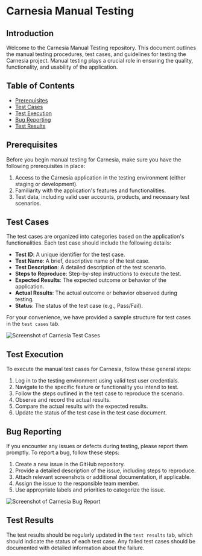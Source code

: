# Carnesia Manual Testing

## Introduction

Welcome to the Carnesia Manual Testing repository. This document outlines the manual testing procedures, test cases, and guidelines for testing the Carnesia project. Manual testing plays a crucial role in ensuring the quality, functionality, and usability of the application.

## Table of Contents

- [Prerequisites](#prerequisites)
- [Test Cases](#test-cases)
- [Test Execution](#test-execution)
- [Bug Reporting](#bug-reporting)
- [Test Results](#test-results)

## Prerequisites

Before you begin manual testing for Carnesia, make sure you have the following prerequisites in place:

1. Access to the Carnesia application in the testing environment (either staging or development).
2. Familiarity with the application's features and functionalities.
3. Test data, including valid user accounts, products, and necessary test scenarios.

## Test Cases

The test cases are organized into categories based on the application's functionalities. Each test case should include the following details:

- **Test ID**: A unique identifier for the test case.
- **Test Name**: A brief, descriptive name of the test case.
- **Test Description**: A detailed description of the test scenario.
- **Steps to Reproduce**: Step-by-step instructions to execute the test.
- **Expected Results**: The expected outcome or behavior of the application.
- **Actual Results**: The actual outcome or behavior observed during testing.
- **Status**: The status of the test case (e.g., Pass/Fail).

For your convenience, we have provided a sample structure for test cases in the `test cases` tab.

![Screenshot of Carnesia Test Cases]([https://drive.google.com/file/d/1UcwgxjytogggGJCq_irKpLDOqL40S_b7/view?usp=sharing](https://ibb.co/mTyw4gH))

## Test Execution

To execute the manual test cases for Carnesia, follow these general steps:

1. Log in to the testing environment using valid test user credentials.
2. Navigate to the specific feature or functionality you intend to test.
3. Follow the steps outlined in the test case to reproduce the scenario.
4. Observe and record the actual results.
5. Compare the actual results with the expected results.
6. Update the status of the test case in the test case document.

## Bug Reporting

If you encounter any issues or defects during testing, please report them promptly. To report a bug, follow these steps:

1. Create a new issue in the GitHub repository.
2. Provide a detailed description of the issue, including steps to reproduce.
3. Attach relevant screenshots or additional documentation, if applicable.
4. Assign the issue to the responsible team member.
5. Use appropriate labels and priorities to categorize the issue.

![Screenshot of Carnesia Bug Report]([https://drive.google.com/file/d/1UcwgxjytogggGJCq_irKpLDOqL40S_b7/view?usp=sharing](https://drive.google.com/file/d/1Vghq4V7FMYSDeouy6JuYBSsgL8N70nOH/view?usp=sharing))

## Test Results

The test results should be regularly updated in the `test results` tab, which should indicate the status of each test case. Any failed test cases should be documented with detailed information about the failure.
